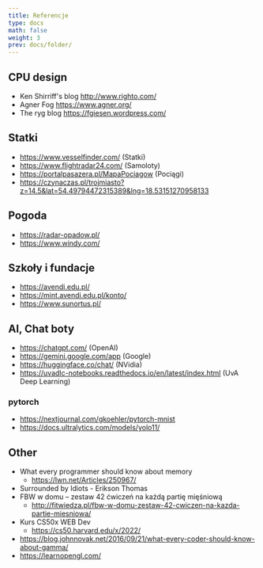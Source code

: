 ```yaml
---
title: Referencje
type: docs
math: false
weight: 3
prev: docs/folder/
---
```


## CPU design

- Ken Shirriff's blog  http://www.righto.com/
- Agner Fog https://www.agner.org/
- The ryg blog  https://fgiesen.wordpress.com/

## Statki
- https://www.vesselfinder.com/ (Statki)
- https://www.flightradar24.com/ (Samoloty)
- https://portalpasazera.pl/MapaPociagow (Pociągi)
- https://czynaczas.pl/trojmiasto?z=14.5&lat=54.49794472315389&lng=18.53151270958133

## Pogoda
- https://radar-opadow.pl/
- https://www.windy.com/

## Szkoły i fundacje
- https://avendi.edu.pl/
- https://mint.avendi.edu.pl/konto/
- https://www.sunortus.pl/

## AI, Chat boty

- https://chatgpt.com/ (OpenAI)
- https://gemini.google.com/app (Google)
- https://huggingface.co/chat/ (NVidia)
- https://uvadlc-notebooks.readthedocs.io/en/latest/index.html (UvA Deep Learning)

### pytorch
- https://nextjournal.com/gkoehler/pytorch-mnist
- https://docs.ultralytics.com/models/yolo11/


## Other

- What every programmer should know about memory
  - https://lwn.net/Articles/250967/
- Surrounded by Idiots - Erikson Thomas
- FBW w domu – zestaw 42 ćwiczeń na każdą partię mięśniową 
  - http://fitwiedza.pl/fbw-w-domu-zestaw-42-cwiczen-na-kazda-partie-miesniowa/
- Kurs CS50x WEB Dev
  - https://cs50.harvard.edu/x/2022/
- https://blog.johnnovak.net/2016/09/21/what-every-coder-should-know-about-gamma/
- https://learnopengl.com/


